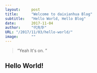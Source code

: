 ```yaml
---
layout:     post 
title:      "Welcome to daixianhua Blog"
subtitle:   "Hello World, Hello Blog"
date:       2017-11-04
author:     "代先华"
URL: "/2017/11/03/hello-world/"
image:      ""
---
```


> “Yeah It's on. ”


## Hello World!
